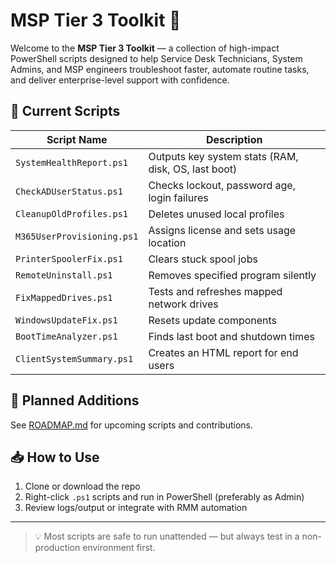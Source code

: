 # MSP Tier 3 Toolkit 🚀

Welcome to the **MSP Tier 3 Toolkit** — a collection of high-impact PowerShell scripts designed to help Service Desk Technicians, System Admins, and MSP engineers troubleshoot faster, automate routine tasks, and deliver enterprise-level support with confidence.

## 🔧 Current Scripts

| Script Name                | Description |
|---------------------------|-------------|
| `SystemHealthReport.ps1` | Outputs key system stats (RAM, disk, OS, last boot) |
| `CheckADUserStatus.ps1`  | Checks lockout, password age, login failures |
| `CleanupOldProfiles.ps1` | Deletes unused local profiles |
| `M365UserProvisioning.ps1` | Assigns license and sets usage location |
| `PrinterSpoolerFix.ps1`  | Clears stuck spool jobs |
| `RemoteUninstall.ps1`    | Removes specified program silently |
| `FixMappedDrives.ps1`    | Tests and refreshes mapped network drives |
| `WindowsUpdateFix.ps1`   | Resets update components |
| `BootTimeAnalyzer.ps1`   | Finds last boot and shutdown times |
| `ClientSystemSummary.ps1` | Creates an HTML report for end users |

## 🚧 Planned Additions

See [ROADMAP.md](./ROADMAP.md) for upcoming scripts and contributions.

## 📥 How to Use

1. Clone or download the repo
2. Right-click `.ps1` scripts and run in PowerShell (preferably as Admin)
3. Review logs/output or integrate with RMM automation

---

> 💡 Most scripts are safe to run unattended — but always test in a non-production environment first.

